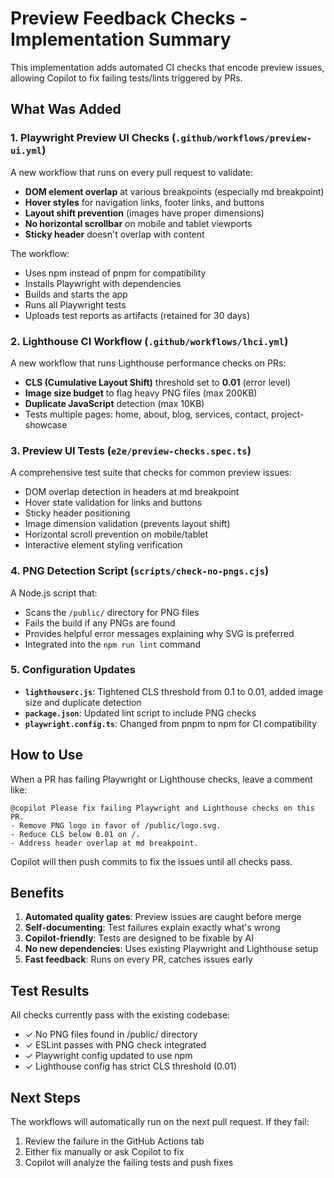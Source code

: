 # Preview Feedback Checks - Implementation Summary

This implementation adds automated CI checks that encode preview issues, allowing Copilot to fix failing tests/lints triggered by PRs.

## What Was Added

### 1. Playwright Preview UI Checks (`.github/workflows/preview-ui.yml`)
A new workflow that runs on every pull request to validate:
- **DOM element overlap** at various breakpoints (especially md breakpoint)
- **Hover styles** for navigation links, footer links, and buttons
- **Layout shift prevention** (images have proper dimensions)
- **No horizontal scrollbar** on mobile and tablet viewports
- **Sticky header** doesn't overlap with content

The workflow:
- Uses npm instead of pnpm for compatibility
- Installs Playwright with dependencies
- Builds and starts the app
- Runs all Playwright tests
- Uploads test reports as artifacts (retained for 30 days)

### 2. Lighthouse CI Workflow (`.github/workflows/lhci.yml`)
A new workflow that runs Lighthouse performance checks on PRs:
- **CLS (Cumulative Layout Shift)** threshold set to **0.01** (error level)
- **Image size budget** to flag heavy PNG files (max 200KB)
- **Duplicate JavaScript** detection (max 10KB)
- Tests multiple pages: home, about, blog, services, contact, project-showcase

### 3. Preview UI Tests (`e2e/preview-checks.spec.ts`)
A comprehensive test suite that checks for common preview issues:
- DOM overlap detection in headers at md breakpoint
- Hover state validation for links and buttons
- Sticky header positioning
- Image dimension validation (prevents layout shift)
- Horizontal scroll prevention on mobile/tablet
- Interactive element styling verification

### 4. PNG Detection Script (`scripts/check-no-pngs.cjs`)
A Node.js script that:
- Scans the `/public/` directory for PNG files
- Fails the build if any PNGs are found
- Provides helpful error messages explaining why SVG is preferred
- Integrated into the `npm run lint` command

### 5. Configuration Updates
- **`lighthouserc.js`**: Tightened CLS threshold from 0.1 to 0.01, added image size and duplicate detection
- **`package.json`**: Updated lint script to include PNG checks
- **`playwright.config.ts`**: Changed from pnpm to npm for CI compatibility

## How to Use

When a PR has failing Playwright or Lighthouse checks, leave a comment like:

```
@copilot Please fix failing Playwright and Lighthouse checks on this PR.
- Remove PNG logo in favor of /public/logo.svg.
- Reduce CLS below 0.01 on /.
- Address header overlap at md breakpoint.
```

Copilot will then push commits to fix the issues until all checks pass.

## Benefits

1. **Automated quality gates**: Preview issues are caught before merge
2. **Self-documenting**: Test failures explain exactly what's wrong
3. **Copilot-friendly**: Tests are designed to be fixable by AI
4. **No new dependencies**: Uses existing Playwright and Lighthouse setup
5. **Fast feedback**: Runs on every PR, catches issues early

## Test Results

All checks currently pass with the existing codebase:
- ✓ No PNG files found in /public/ directory
- ✓ ESLint passes with PNG check integrated
- ✓ Playwright config updated to use npm
- ✓ Lighthouse config has strict CLS threshold (0.01)

## Next Steps

The workflows will automatically run on the next pull request. If they fail:
1. Review the failure in the GitHub Actions tab
2. Either fix manually or ask Copilot to fix
3. Copilot will analyze the failing tests and push fixes
